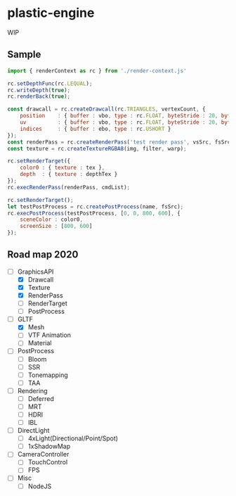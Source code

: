 # plastic-engine

WIP

## Sample

```js
import { renderContext as rc } from './render-context.js'

rc.setDepthFunc(rc.LEQUAL);
rc.writeDepth(true);
rc.renderBack(true);

const drawcall = rc.createDrawcall(rc.TRIANGLES, vertexCount, {
    position	: { buffer : vbo, type : rc.FLOAT, byteStride : 20, byteOffset : 0 },
    uv			: { buffer : vbo, type : rc.FLOAT, byteStride : 20, byteOffset : 12 },
    indices		: { buffer : ebo, type : rc.USHORT }
});
const renderPass = rc.createRenderPass('test render pass', vsSrc, fsSrc);
const texture = rc.createTextureRGBA8(img, filter, warp);

rc.setRenderTarget({
    color0 : { texture : tex },
    depth  : { texture : depthTex }
});
rc.execRenderPass(renderPass, cmdList);

rc.setRenderTarget();
let testPostProcess = rc.createPostProcess(name, fsSrc);
rc.execPostProcess(testPostProcess, [0, 0, 800, 600], {
    sceneColor : color0,
    screenSize : [800, 600]
});
```

## Road map 2020

- [ ] GraphicsAPI
  - [x] Drawcall
  - [x] Texture
  - [x] RenderPass
  - [ ] RenderTarget
  - [ ] PostProcess
- [ ] GLTF
  - [x] Mesh
  - [ ] VTF Animation
  - [ ] Material
- [ ] PostProcess
  - [ ] Bloom
  - [ ] SSR
  - [ ] Tonemapping
  - [ ] TAA
- [ ] Rendering
  - [ ] Deferred
  - [ ] MRT
  - [ ] HDRI
  - [ ] IBL
- [ ] DirectLight
  - [ ] 4xLight(Directional/Point/Spot)
  - [ ] 1xShadowMap
- [ ] CameraController
  - [ ] TouchControl
  - [ ] FPS
- [ ] Misc
  - [ ] NodeJS